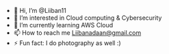 - 👋 Hi, I’m @Liiban11
- 👀 I’m interested in Cloud computing & Cybersecurity
- 🌱 I’m currently learning AWS Cloud
- 📫 How to reach me Liibanadaan@gmail.com
- ⚡ Fun fact: I do photography as well :)

<!---
Liiban11/Liiban11 is a ✨ special ✨ repository because its `README.md` (this file) appears on your GitHub profile.
You can click the Preview link to take a look at your changes.
--->
